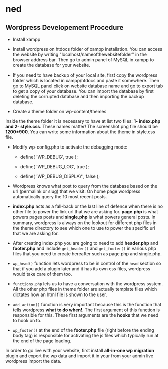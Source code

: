 # ned

## Wordpress Developement Procedure

* Install xampp

* Install wordpress on htdocs folder of xampp installation. You can access the website by writing "localhost/nameofthewebsitefolder" in the browser address bar. Then go to admin panel of MySQL in xampp to create the database for your website. 

* If you need to have backup of your local site, first copy the wordpress folder which is located in xampp/htdocs and paste it somewhere. Then go to MySQL panel click on website database name and go to export tab to get a copy of your database. You can import the database by first deleting the corrupted database and then importing the backup database.

* Create a theme folder on wp-content/themes
 
 Inside the theme folder it is necessary to have at list two files: **1- index.php and 2- style.css**. These names matter! The screenshot.png file
 should be **1200*900**. You can write some information about the theme in style.css file.
 
* Modify wp-config.php to activate the debugging mode:

  * define( 'WP_DEBUG', true );

  * define( 'WP_DEBUG_LOG', true );
  
  * define( 'WP_DEBUG_DISPLAY', false );

* Wordpress knows what post to query from the database based on the url (permalink or slug) that we visit. On home page wordpress automatically query the 10 most recent posts. 

* **index.php** acts as a fall-back or the last line of defence when there is no other file to power the link url that we are asking for.
**page.php** is what powers pages posts and **single.php** is what powers general posts. In summary, wordpress is always on the lookout for 
different php files in the theme directory to see which one to use to power the specific url that we are asking for.

* After creating index.php you are going to need to add **header.php** and **footer.php** and include `get_header()` and `get_footer()` in 
various php files that you need to create hereafter such as page.php and single.php.

* `wp_head()` function lets wordpress to be in control of the `head` section so that if you add a plugin later and it has its own css files, wordpress would take care of them too.

* `functions.php` lets us to have a conversation with the wordpress system. All the other php files in theme folder are actually template files which dictates how an html file is shown to the user. 
* `add_action()` function is very important because this is the function that tells wordpress **what to do when!**. The first argument of this 
function is responsible for this. These first arguments are the **hooks** that we need to hook on to. 

* `wp_footer()` at the end of the **footer.php** file (right before the ending body tag) is responsible for activating the js files which typically run at the end of the page loading. 


In order to go live with your website, first install **all-in-one wp migration** plugin and export the wp data and import it in your from your admin live wordpress import the data. 



